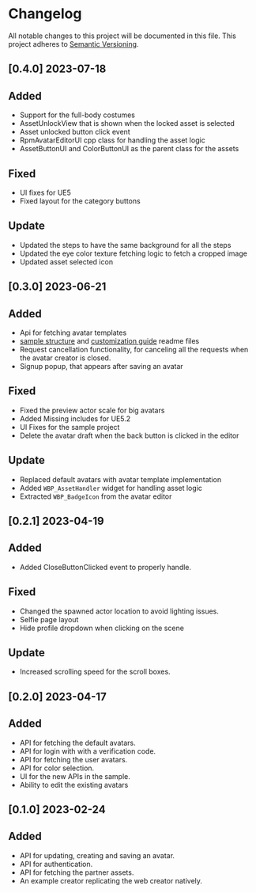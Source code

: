 # Changelog

All notable changes to this project will be documented in this file.
This project adheres to [Semantic Versioning](http://semver.org/).

## [0.4.0] 2023-07-18

## Added
- Support for the full-body costumes
- AssetUnlockView that is shown when the locked asset is selected
- Asset unlocked button click event
- RpmAvatarEditorUI cpp class for handling the asset logic
- AssetButtonUI and ColorButtonUI as the parent class for the assets

## Fixed
- UI fixes for UE5
- Fixed layout for the category buttons

## Update
- Updated the steps to have the same background for all the steps
- Updated the eye color texture fetching logic to fetch a cropped image
- Updated asset selected icon

## [0.3.0] 2023-06-21

## Added

- Api for fetching avatar templates
- [sample structure](Documentation/SampleStructure.md) and [customization guide](Documentation/CustomizationGuide.md) readme files
- Request cancellation functionality, for canceling all the requests when the avatar creator is closed.
- Signup popup, that appears after saving an avatar

## Fixed

- Fixed the preview actor scale for big avatars
- Added Missing includes for UE5.2
- UI Fixes for the sample project
- Delete the avatar draft when the back button is clicked in the editor

## Update

- Replaced default avatars with avatar template implementation
- Added `WBP_AssetHandler` widget for handling asset logic
- Extracted `WBP_BadgeIcon` from the avatar editor

## [0.2.1] 2023-04-19

## Added

- Added CloseButtonClicked event to properly handle.

## Fixed

- Changed the spawned actor location to avoid lighting issues.
- Selfie page layout
- Hide profile dropdown when clicking on the scene

## Update

- Increased scrolling speed for the scroll boxes.

## [0.2.0] 2023-04-17

## Added

- API for fetching the default avatars.
- API for login with with a verification code.
- API for fetching the user avatars.
- API for color selection.
- UI for the new APIs in the sample.
- Ability to edit the existing avatars

## [0.1.0] 2023-02-24

## Added

- API for updating, creating and saving an avatar.
- API for authentication.
- API for fetching the partner assets.
- An example creator replicating the web creator natively.
